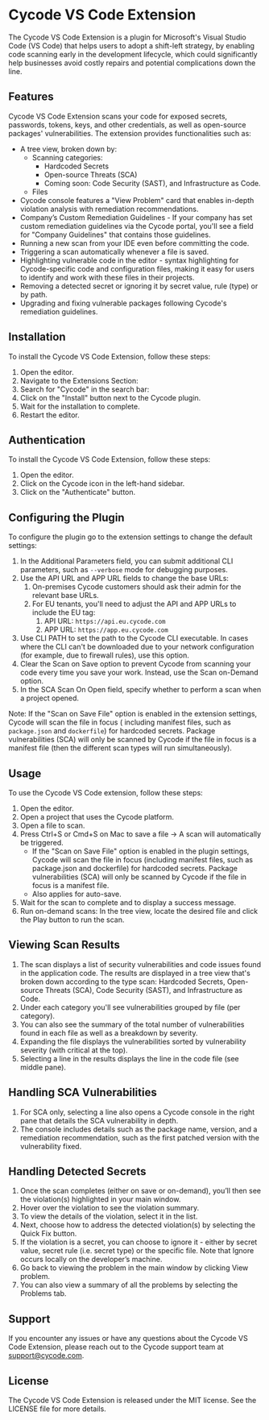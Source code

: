 # Cycode VS Code Extension

The Cycode VS Code Extension is a plugin for Microsoft's Visual Studio Code (VS Code) that helps users to adopt a
shift-left strategy, by enabling code scanning early in the development lifecycle, which could significantly help
businesses avoid costly repairs and potential complications down the line.

## Features

Cycode VS Code Extension scans your code for exposed secrets, passwords, tokens, keys, and other credentials, as well as
open-source packages' vulnerabilities. The extension provides functionalities such as:

- A tree view, broken down by:
    - Scanning categories: 
      - Hardcoded Secrets
      - Open-source Threats (SCA)
      - Coming soon: Code Security (SAST), and Infrastructure as Code.
    - Files
- Cycode console features a "View Problem" card that enables in-depth violation analysis with remediation
  recommendations.
- Company’s Custom Remediation Guidelines - If your company has set custom remediation guidelines via the Cycode portal, you'll see a field for "Company Guidelines" that contains those guidelines.
- Running a new scan from your IDE even before committing the code.
- Triggering a scan automatically whenever a file is saved.
- Highlighting vulnerable code in the editor - syntax highlighting for Cycode-specific code and configuration files,
  making it easy for users to identify and work with these files in their projects.
- Removing a detected secret or ignoring it by secret value, rule (type) or by path.
- Upgrading and fixing vulnerable packages following Cycode's remediation guidelines.

## Installation

To install the Cycode VS Code Extension, follow these steps:

1. Open the editor.
2. Navigate to the Extensions Section:
3. Search for "Cycode" in the search bar:
4. Click on the "Install" button next to the Cycode plugin.
5. Wait for the installation to complete.
6. Restart the editor.

## Authentication

To install the Cycode VS Code Extension, follow these steps:

1. Open the editor.
2. Click on the Cycode icon in the left-hand sidebar.
3. Click on the "Authenticate" button.

## Configuring the Plugin

To configure the plugin go to the extension settings to change the default settings:

1. In the Additional Parameters field, you can submit additional CLI parameters, such as `--verbose` mode for debugging
   purposes.
2. Use the API URL and APP URL fields to change the base URLs:
    1. On-premises Cycode customers should ask their admin for the relevant base URLs.
    2. For EU tenants, you'll need to adjust the API and APP URLs to include the EU tag:
        1. API URL: `https://api.eu.cycode.com`
        2. APP URL: `https://app.eu.cycode.com`
3. Use CLI PATH to set the path to the Cycode CLI executable. In cases where the CLI can't be downloaded due to your
   network configuration (for example, due to firewall rules), use this option.
4. Clear the Scan on Save option to prevent Cycode from scanning your code every time you save your work. Instead, use
   the Scan on-Demand option.
5. In the SCA Scan On Open field, specify whether to perform a scan when a project opened.

Note: If the "Scan on Save File" option is enabled in the extension settings, Cycode will scan the file in focus (
including manifest files, such as `package.json` and `dockerfile`) for hardcoded secrets. Package vulnerabilities (SCA)
will only be scanned by Cycode if the file in focus is a manifest file (then the different scan types will run
simultaneously).

## Usage

To use the Cycode VS Code extension, follow these steps:

1. Open the editor.
2. Open a project that uses the Cycode platform.
3. Open a file to scan.
4. Press Ctrl+S or Cmd+S on Mac to save a file → A scan will automatically be triggered.
    - If the "Scan on Save File" option is enabled in the plugin settings, Cycode will scan the file in focus (including
      manifest files, such as package.json and dockerfile) for hardcoded secrets. Package vulnerabilities (SCA) will
      only be scanned by Cycode if the file in focus is a manifest file.
    - Also applies for auto-save.
5. Wait for the scan to complete and to display a success message.
6. Run on-demand scans: In the tree view, locate the desired file and click the Play button to run the scan.

## Viewing Scan Results

1. The scan displays a list of security vulnerabilities and code issues found in the application code. The results are
   displayed in a tree view that's broken down according to the type scan: Hardcoded Secrets, Open-source Threats (SCA),
   Code Security (SAST), and Infrastructure as Code.
2. Under each category you'll see vulnerabilities grouped by file (per category).
3. You can also see the summary of the total number of vulnerabilities found in each file as well as a breakdown by
   severity.
4. Expanding the file displays the vulnerabilities sorted by vulnerability severity (with critical at the top).
5. Selecting a line in the results displays the line in the code file (see middle pane).

## Handling SCA Vulnerabilities

1. For SCA only, selecting a line also opens a Cycode console in the right pane that details the SCA vulnerability in
   depth.
2. The console includes details such as the package name, version, and a remediation recommendation, such as the first
   patched version with the vulnerability fixed.

## Handling Detected Secrets

1. Once the scan completes (either on save or on-demand), you’ll then see the violation(s) highlighted in your main
   window.
2. Hover over the violation to see the violation summary.
3. To view the details of the violation, select it in the list.
4. Next, choose how to address the detected violation(s) by selecting the Quick Fix button.
5. If the violation is a secret, you can choose to ignore it - either by secret value, secret rule (i.e. secret type) or
   the specific file. Note that Ignore occurs locally on the developer’s machine.
6. Go back to viewing the problem in the main window by clicking View problem.
7. You can also view a summary of all the problems by selecting the Problems tab.

## Support

If you encounter any issues or have any questions about the Cycode VS Code Extension, please reach out to the Cycode
support team at support@cycode.com.

## License

The Cycode VS Code Extension is released under the MIT license. See the LICENSE file for more details.
